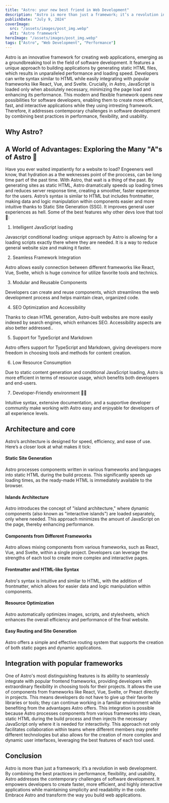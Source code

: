 ```yaml
---
title: "Astro: your new best friend in Web Development"
description: "Astro is more than just a framework; it’s a revolution in web development, offering unmatched performance and flexibility."
publishDate: "July 9, 2024"
coverImage:
  src: "/assets/images/post_img.webp"
  alt: "Astro framework"
heroImage: "/assets/images/post_img.webp"
tags: ["Astro", "Web Development", "Performance"]
---
```


Astro is an innovative framework for creating web applications, emerging as a groundbreaking tool in the field of software development. It features a unique approach to building applications by generating static HTML files, which results in unparalleled performance and loading speed. Developers can write syntax similar to HTML while easily integrating with popular frameworks like React, Vue, and Svelte. Crucially, in Astro, JavaScript is loaded only when absolutely necessary, minimizing the page load and enhancing its performance. This modern and flexible framework opens new possibilities for software developers, enabling them to create more efficient, fast, and interactive applications while they using intresting framework. Therefore, it addresses contemporary challenges in software development by combining best practices in performance, flexibility, and usability.

## Why Astro?

## A World of Advantages: Exploring the Many "A"s of Astro 🚀

Have you ever waited impatiently for a website to load? Engeeners well know, that hydration as a the weknesses point of the proccess, can be long time part of the past time. With Astro, that wait is a thing of the past. By generating sites as static HTML, Astro dramatically speeds up loading times and reduces server response time, creating a smoother, faster experience for the users.
Astro’s syntax is similar to HTML but includes frontmatter, making data and logic manipulation within components easier and more intuitive thanks to Static Site Generation (SSG).
It improves general user experiences as hell. Some of the best features why other devs love that tool 🚀:

1. Intelligent JavaScript loading

Javascript conditional loading: unique approach by Astro is allowing for a loading scripts exactly there where they are needed. It is a way to reduce general website size and making it faster.

2. Seamless Framework Integration

Astro allows easily connection between different frameworks like React, Vue, Svelte, which is huge convince for utilize favorite tools and technics.

3. Modular and Reusable Components

Developers can create and reuse components, which streamlines the web development process and helps maintain clean, organized code.

4. SEO Optimization and Accessibility

Thanks to clean HTML generation, Astro-built websites are more easily indexed by search engines, which enhances SEO. Accessibility aspects are also better addressed..

5. Support for TypeScript and Markdown

Astro offers support for TypeScript and Markdown, giving developers more freedom in choosing tools and methods for content creation.

6. Low Resource Consumption

Due to static content generation and conditional JavaScript loading, Astro is more efficient in terms of resource usage, which benefits both developers and end-users.

7. Developer-Friendly environment 🧑‍💻

Intuitive syntax, extensive documentation, and a supportive developer community make working with Astro easy and enjoyable for developers of all experience levels.

## Architecture and core

Astro’s architecture is designed for speed, efficiency, and ease of use. Here’s a closer look at what makes it tick:

#### Static Site Generation

Astro processes components written in various frameworks and languages into static HTML during the build process. This significantly speeds up loading times, as the ready-made HTML is immediately available to the browser.

#### Islands Architecture

Astro introduces the concept of "island architecture," where dynamic components (also known as "interactive islands") are loaded separately, only where needed. This approach minimizes the amount of JavaScript on the page, thereby enhancing performance.

#### Components from Different Frameworks

Astro allows mixing components from various frameworks, such as React, Vue, and Svelte, within a single project. Developers can leverage the strengths of each tool to create more complex and interactive pages.

#### Frontmatter and HTML-like Syntax

Astro's syntax is intuitive and similar to HTML, with the addition of frontmatter, which allows for easier data and logic manipulation within components.

#### Resource Optimization

Astro automatically optimizes images, scripts, and stylesheets, which enhances the overall efficiency and performance of the final website.

#### Easy Routing and Site Generation

Astro offers a simple and effective routing system that supports the creation of both static pages and dynamic applications.

## Integration with popular frameworks

One of Astro's most distinguishing features is its ability to seamlessly integrate with popular frontend frameworks, providing developers with extraordinary flexibility in choosing tools for their projects. It allows the use of components from frameworks like React, Vue, Svelte, or Preact directly in projects. This means developers do not have to give up their favorite libraries or tools; they can continue working in a familiar environment while benefiting from the advantages Astro offers.
This integration is possible because Astro processes components from various frameworks into clean, static HTML during the build process and then injects the necessary JavaScript only where it is needed for interactivity. This approach not only facilitates collaboration within teams where different members may prefer different technologies but also allows for the creation of more complex and dynamic user interfaces, leveraging the best features of each tool used.

## Conclusion

Astro is more than just a framework; it’s a revolution in web development. By combining the best practices in performance, flexibility, and usability, Astro addresses the contemporary challenges of software development. It empowers developers to create faster, more efficient, and highly interactive applications while maintaining simplicity and readability in the code. Embrace Astro and transform the way you build web applications.
